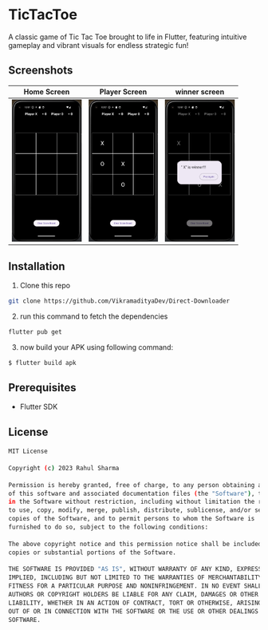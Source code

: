# TicTacToe

A classic game of Tic Tac Toe brought to life in Flutter, featuring intuitive gameplay and vibrant visuals for endless strategic fun!

## Screenshots

| Home Screen            | Player Screen             |  winner screen              |
| ---------------------- | ------------------------- | ----------------------------|
| <img src="screenshots/screenshot1.png" alt="Message Toast Image" style="zoom:33%;" /> | <img src="screenshots/screenshot2.png" alt="Widget Toast Image" style="zoom:33%;" /> | <img src="screenshots/screenshot3.png" alt="Hello image" style="zoom:33%;" /> |

## Installation

1. Clone this repo
```sh
git clone https://github.com/VikramadityaDev/Direct-Downloader
```
2. run this command to fetch the dependencies
```sh
flutter pub get
```
3. now build your APK using following command:
```sh
$ flutter build apk 
```

## Prerequisites

- Flutter SDK


## License

```sh
MIT License

Copyright (c) 2023 Rahul Sharma

Permission is hereby granted, free of charge, to any person obtaining a copy
of this software and associated documentation files (the "Software"), to deal
in the Software without restriction, including without limitation the rights
to use, copy, modify, merge, publish, distribute, sublicense, and/or sell
copies of the Software, and to permit persons to whom the Software is
furnished to do so, subject to the following conditions:

The above copyright notice and this permission notice shall be included in all
copies or substantial portions of the Software.

THE SOFTWARE IS PROVIDED "AS IS", WITHOUT WARRANTY OF ANY KIND, EXPRESS OR
IMPLIED, INCLUDING BUT NOT LIMITED TO THE WARRANTIES OF MERCHANTABILITY,
FITNESS FOR A PARTICULAR PURPOSE AND NONINFRINGEMENT. IN NO EVENT SHALL THE
AUTHORS OR COPYRIGHT HOLDERS BE LIABLE FOR ANY CLAIM, DAMAGES OR OTHER
LIABILITY, WHETHER IN AN ACTION OF CONTRACT, TORT OR OTHERWISE, ARISING FROM,
OUT OF OR IN CONNECTION WITH THE SOFTWARE OR THE USE OR OTHER DEALINGS IN THE
SOFTWARE.
```

